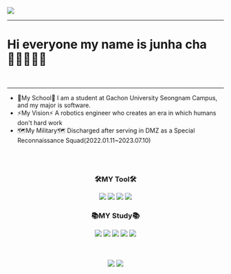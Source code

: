 <img src="https://capsule-render.vercel.app/api?type=soft&color=gradient&height=100&section=header&text=Welcome%20MyGit&animation=blinking&fontSize=50" />
<hr>
<p style="text-align: left;"><H1>Hi everyone my name is junha cha🙋🏻‍♂️🇰🇷</H1><br></p>
<hr>
<ul>
	<li>🏢My School🏢 I am a student at Gachon University Seongnam Campus, and my major is software.<br></li>
	<li>⚡️My Vision⚡️ A robotics engineer who creates an era in which humans don't hard work<br></li>
	<li>🗺️My Military🗺️ Discharged after serving in DMZ as a Special Reconnaissance Squad(2022.01.11~2023.07.10)<br></li>
</ul>
	<br><div align="center"><br>
	<h3>🛠️MY Tool🛠️</h3>
	<img src="https://img.shields.io/badge/VScode-007ACC?style=flat&logo=visualstudiocode&logoColor=white" />
	<img src="https://img.shields.io/badge/VSstudio-5C2D91?style=flat&logo=visualstudio&logoColor=white" />
	<img src="https://img.shields.io/badge/Git-F05032?style=flat&logo=git&logoColor=white" />
	<img src="https://img.shields.io/badge/GitHub-181717?style=flat&logo=github&logoColor=white" />	
</div>
<div align="center">
	<h3>📚MY Study📚</h3>
		<img src="https://img.shields.io/badge/HTML5-E34F26?style=flat&logo=HTML5&logoColor=white" />
		<img src="https://img.shields.io/badge/CSS3-1572B6?style=flat&logo=CSS3&logoColor=white" />
		<img src="https://img.shields.io/badge/JavaScript-F7DF1E?style=flat&logo=javascript&logoColor=white" />
		<img src="https://img.shields.io/badge/C_Language-A8B9CC?style=flat&logo=c&logoColor=white" />
		<img src="https://img.shields.io/badge/Python-3776AB?style=flat&logo=python&logoColor=white" />
</div><br><br>
<div align="center"><br>
	<img src="https://github-readme-stats.vercel.app/api?username=ckwnsgk&show_icons=true">
	<img src="https://github-readme-stats.vercel.app/api/top-langs/?username=ckwnsgk&layout=compact">
</div>
